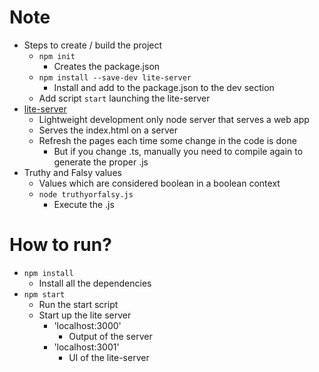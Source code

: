 # Note
* Steps to create / build the project
  * `npm init` 
    * Creates the package.json
  * `npm install --save-dev lite-server`
    * Install and add to the package.json to the dev section
  * Add script `start` launching the lite-server
* [lite-server](https://www.npmjs.com/package/lite-server)
  * Lightweight development only node server that serves a web app
  * Serves the index.html on a server
  * Refresh the pages each time some change in the code is done
    * But if you change .ts, manually you need to compile again to generate the proper .js
* Truthy and Falsy values
  * Values which are considered boolean in a boolean context
  * `node truthyorfalsy.js`
    * Execute the .js

# How to run?
* `npm install`
  * Install all the dependencies
* `npm start`
  * Run the start script
  * Start up the lite server
    * 'localhost:3000'
      * Output of the server
    * 'localhost:3001'
      * UI of the lite-server